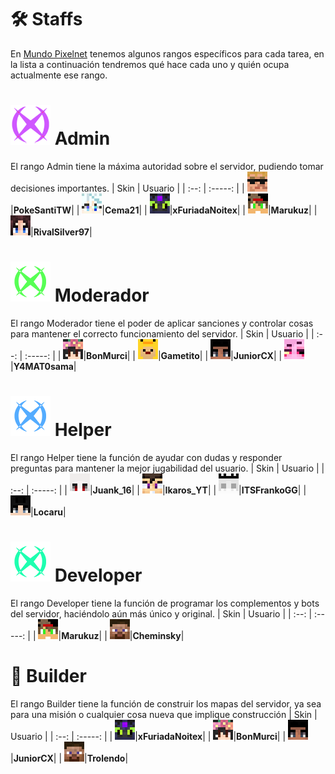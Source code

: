 # 🛠️ Staffs

En [Mundo Pixelnet](../README.md) tenemos algunos rangos específicos para cada tarea, en la lista a continuación tendremos qué hace cada uno y quién ocupa actualmente ese rango.

# ![Admin](../images/Rangos/Admin/adminArc.png) **Admin**
El rango Admin tiene la máxima autoridad sobre el servidor, pudiendo tomar decisiones importantes.
| Skin | Usuario |
| :--: | :-----: |
| ![Skin de PokeSantiTW](../images/Rangos/Dios/PokeSantiTW.png)|**PokeSantiTW**|
| ![Skin de Cema21](../images/Rangos/Dios/Cema21.png)|**Cema21**|
| ![Skin de xFuriadaNoitex](../images/Rangos/Dios/xFuriadaNoitex.png)|**xFuriadaNoitex**|
| ![Skin de Marukuz](../images/Rangos/Admin/Marukuz.png)|**Marukuz**|
| ![Skin de RivalSilver97](../images/Rangos/Admin/RivalSilver97.png)|**RivalSilver97**|

# ![Moderador](../images/Rangos/Mod/modarc.png) **Moderador**
El rango Moderador tiene el poder de aplicar sanciones y controlar cosas para mantener el correcto funcionamiento del servidor.
| Skin | Usuario |
| :--: | :-----: |
| ![Skin de BonMurci](../images/Rangos/Mod/BonMurci.png)|**BonMurci**|
| ![Skin de Gametito](../images/Rangos/Mod/Gametito.png)|**Gametito**|
| ![Skin de JuniorCX](../images/Rangos/Mod/JuniorCX.png)|**JuniorCX**|
| ![Skin de Y4MAT0sama](../images/Rangos/Mod/Y4MAT0sama.png)|**Y4MAT0sama**|

# ![Helper](../images/Rangos/Helper/helperarc.png) **Helper**
El rango Helper tiene la función de ayudar con dudas y responder preguntas para mantener la mejor jugabilidad del usuario.
| Skin | Usuario |
| :--: | :-----: |
| ![Skin de Juank_16](../images/Rangos/Helper/Juank_16.png)|**Juank_16**|
| ![Skin de Ikaros_YT](../images/Rangos/Helper/Ikaros_YT.png)|**Ikaros_YT**|
| ![Skin de ITSFrankoGG](../images/Rangos/Helper/ITSFrankoGG.png)|**ITSFrankoGG**|
| ![Skin de Locaru](../images/Rangos/Helper/Locaru.png)|**Locaru**|

# ![Dev](../images/Rangos/Dev/devarc.png) **Developer**
El rango Developer tiene la función de programar los complementos y bots del servidor, haciéndolo aún más único y original.
| Skin | Usuario |
| :--: | :-----: |
| ![Skin de Marukuz](../images/Rangos/Admin/Marukuz.png)|**Marukuz**|
| ![Skin de Cheminsky](../images/Rangos/Helper/Steve.png)|**Cheminsky**|

# 🧱 **Builder**
El rango Builder tiene la función de construir los mapas del servidor, ya sea para una misión o cualquier cosa nueva que implique construcción
| Skin | Usuario |
| :--: | :-----: |
| ![Skin de xFuriadaNoitex](../images/Rangos/Dios/xFuriadaNoitex.png)|**xFuriadaNoitex**|
| ![Skin de BonMurci](../images/Rangos/Mod/BonMurci.png)|**BonMurci**|
| ![Skin de JuniorCX](../images/Rangos/Mod/JuniorCX.png)|**JuniorCX**|
| ![Skin de Trolendo](../images/Rangos/Helper/Steve.png)|**Trolendo**|
